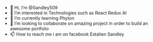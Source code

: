 - 👋 Hi, I’m @Sandley509
- 👀 I’m interested in Technologies such as React Redux AI
- 🌱 I’m currently learning Phyton
- 💞️ I’m looking to collaborate on amazing project in order to build an awesome portfolio
- 📫 How to reach me i am on facebook Estalien Sandley

<!---
Sandley509/Sandley509 is a ✨ special ✨ repository because its `README.md` (this file) appears on your GitHub profile.
You can click the Preview link to take a look at your changes.
--->

